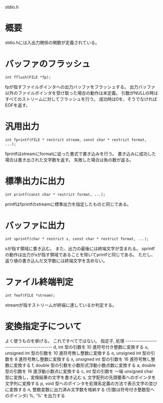 stdio.h

# 概要
stdio.hには入出力関係の関数が定義されている。

# バッファのフラッシュ
    int fflush(FILE *fp);
fpが指すファイルポインタへの出力バッファをフラッシュする。
出力バッファ以外のファイルポインタを受け取った場合の動作は未定義。
引数がNULLの時はすべてのストリームに対してフラッシュを行う。
成功時は0を、そうでなければEOFを返す。

# 汎用出力
    int fprintf(FILE * restrict stream, const char * restrict format, ...);
fprintfはstreamにformatに従った書式で書き込みを行う。
書き込みに成功した場合は書き出された文字数を返す。
失敗した場合は負の数が返る。

# 標準出力に出力
    int printf(const char * restrict format, ...);
printfはfprintfのstreamに標準出力を指定したものと同じである。

# バッファに出力
    int sprintf(char * restrict s, const char * restrict format, ...);
sが指す領域に書き込む。
また、出力の最後には終端文字が含まれる。
sprintfの動作は出力がsが指す領域であることを除いてprintfと同じである。
ただし、返り値の書き込んだ文字数には終端文字を含めない。

# ファイル終端判定
    int feof(FILE *stream);
streamが指すストリームが終端に達しているか判定する。

# 変換指定子について
よく使うものを挙げる。
これですべてではない。
    指定子, 処理
    ----------------------------------------
    d, int 型の引数を 10 進符号付き整数に変換する
    u, unsigned int 型の引数を 10 進符号無し整数に変換する
    o, unsigned int 型の引数を 8 進符号無し整数に変換する
    x, unsigned int 型の引数を 16 進符号無し整数に変換する
    f, double 型の引数を小数形式浮動小数点数に変換する
    a, double 型の引数を 16 進浮動小数点に変換する
    c, int 型の引数を 一端 unsigned char 型に変換し，変換結果の文字を書き込む
    s, 文字配列の先頭要素へのポインタを文字列に変換する
    p, void 型へのポインタを処理系定義の方法で表示文字の並びに変換する
    n, 整数変数に出力済み文字数を格納する (引数は符号付き整数型へのポインタ)
    %, '%' を出力する
